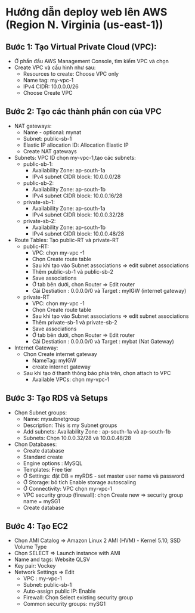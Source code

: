 # Hướng dẫn deploy web lên AWS (Region N. Virginia (us-east-1))
## Bước 1: Tạo Virtual Private Cloud (VPC):
- Ở phần đầu AWS Management Console, tìm kiếm VPC và chọn
- Create VPC và cấu hình như sau:
   - Resources to create: Choose VPC only
   - Name tag: my-vpc-1
   - IPv4 CIDR: 10.0.0.0/26
   - Choose Create VPC
## Bước 2: Tạo các thành phần con của VPC
- NAT gateways:
     + Name - optional: mynat
     + Subnet: public-sb-1
     + Elastic IP allocation ID: Allocation Elastic IP
     + Create NAT gateways
- Subnets: VPC ID chọn my-vpc-1,tạo các subnets:
   - public-sb-1: 
      + Availability Zone: ap-south-1a
      + IPv4 subnet CIDR block: 10.0.0.0/28
   - public-sb-2:
      + Availability Zone: ap-south-1b
      + IPv4 subnet CIDR block: 10.0.0.16/28
   - private-sb-1:
      + Availability Zone: ap-south-1a
      + IPv4 subnet CIDR block: 10.0.0.32/28
   - private-sb-2:
      + Availability Zone: ap-south-1b
      + IPv4 subnet CIDR block: 10.0.0.48/28
- Route Tables: Tạo public-RT và private-RT
   - public-RT:
      + VPC: chọn my-vpc -1
      + Chọn Create route table
      + Sau khi tạo vào Subnet associations => edit subnet associations
      + Thêm public-sb-1 và public-sb-2
      + Save associations
      + Ở tab bên dưới, chọn Router => Edit router
      + Cài Destiation : 0.0.0.0/0 và Target : myIGW (internet gateway)
   - private-RT
      + VPC: chọn my-vpc -1
      + Chọn Create route table
      + Sau khi tạo vào Subnet associations => edit subnet associations
      + Thêm private-sb-1 và private-sb-2
      + Save associations
      + Ở tab bên dưới, chọn Router => Edit router
      + Cài Destiation : 0.0.0.0/0 và Target : mybat (Nat Gateway)
- Internet Gateway:
   - Chọn Create internet gateway
     + NameTag: myIGW
     + create internet gateway
   - Sau khi tạo ở thanh thông báo phía trên, chọn attach to VPC
     + Available VPCs: chọn my-vpc-1
## Bước 3: Tạo RDS và Setups
- Chọn Subnet groups:
     + Name: mysubnetgroup
     + Description: This is my Subnet groups
     + Add subnets: Availability Zone : ap-south-1a và ap-south-1b
     + Subnets: Chọn 10.0.0.32/28 và 10.0.0.48/28
- Chọn Databases:
     + Create database
     + Standard create
     + Engine options : MySQL
     + Templates: Free tier
     + Ở Settings: đặt DB = myRDS - set master user name và password
     + Ở Storage: bỏ tích Enable storage autoscaling
     + Ở Connectivity: VPC chọn my-vpc-1
     + VPC security group (firewall): chọn Create new => security group name = mySG1
     + Create database
## Bước 4: Tạo EC2
- Chọn AMI Catalog => Amazon Linux 2 AMI (HVM) - Kernel 5.10, SSD Volume Type
- Chọn SELECT => Launch instance with AMI
- Name and tags: Website QLSV
- Key pair: Vockey
- Network Settings => Edit
     + VPC : my-vpc-1
     + Subnet: public-sb-1
     + Auto-assign public IP: Enable
     + Firewall: Chọn Select existing security group
     + Common security groups: mySG1
  
  
